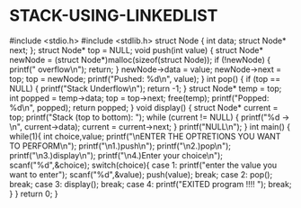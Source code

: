 # STACK-USING-LINKEDLIST
#include <stdio.h>
#include <stdlib.h>
struct Node {
    int data;
    struct Node* next;
};
struct Node* top = NULL;
void push(int value) {
    struct Node* newNode = (struct Node*)malloc(sizeof(struct Node));
    if (!newNode) {
        printf(" overflow\n");
        return;
    }
    newNode->data = value;
    newNode->next = top;
    top = newNode;
    printf("Pushed: %d\n", value);
}
int pop() {
    if (top == NULL) {
        printf("Stack Underflow\n");
        return -1;
    }
    struct Node* temp = top;
    int popped = temp->data;
    top = top->next;
    free(temp);
    printf("Popped: %d\n", popped);
    return popped;
}
void display() {
    struct Node* current = top;
    printf("Stack (top to bottom): ");
    while (current != NULL) {
        printf("%d -> \n", current->data);
        current = current->next;
    }
    printf("NULL\n");
}
int main() {
    while(1){
    int choice,value;
    printf("\nENTER THE OPTRETIONS YOU WANT TO PERFORM\n");
    printf("\n1.)push\n");
    printf("\n2.)pop\n");
    printf("\n3.)display\n");
    printf("\n4.)Enter your choice\n");
    scanf("%d",&choice);
    switch(choice){
        case 1: printf("enter the value you want to enter");
                scanf("%d",&value);
                push(value);
                break;
        case 2: pop();
                break;
        case 3: display();
               break;
        case 4: printf("EXITED program !!!! ");
               break;
    }
    }
    return 0;
}
